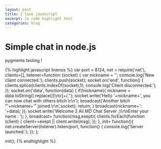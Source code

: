 ```yaml
---
layout: post
title: I love javascript
excerpt: Js code highlight test
categories: blog
---
```


# Simple chat in node.js
pygments testing !

{% highlight javascript linenos %}
var
  port = 8124,
  net = require('net'),
  clients=[],
  listener=function (socket) {
    var nickname = '';
    console.log('New client connected.');
    clients.push(socket);
    socket.on('end', function() {
      clients.splice(clients.indexOf(socket),1);
      console.log('Client disconnected.');
    });
    socket.on('data', function(data) {
      if(!nickname){
        nickname = data.toString().replace(/[\n\r]+/,'');
        socket.write('Hello '+nickname+', you can now chat with others bitch.\r\n');
        broadcast('Another bitch "'+nickname+'" joined.\r\n',socket);
        return;
      }
      broadcast(nickname+': '+data);
    });
    socket.write('Welcome 2 Ali.MD Chat Server ;)\r\nEnter your name : ');
  },
  broadcast= function(msg,exept){
    clients.forEach(function (client) {
      client==exept || client.write(msg);
    });
  },
  init= function(){
    net.createServer(listener).listen(port, function() {
      console.log('Server launched.');
    });
  };

init();
{% endhighlight %}
